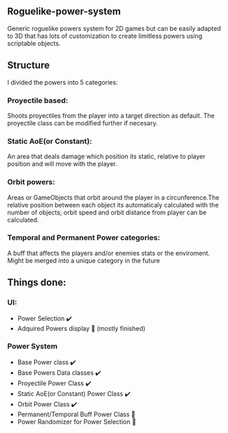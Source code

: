 <h2>Roguelike-power-system</h2>
Generic roguelike powers system for 2D games but can be easily adapted to 3D that has lots of customization to create limitless powers using scriptable objects.

## Structure

I divided the powers into 5 categories:

###  Proyectile based:
Shoots proyectiles from the player into a target direction as default. The proyectile class can be modified further if necesary.
###  Static AoE(or Constant):
An area that deals damage which position its static, relative to player position and will move with the player.
###  Orbit powers:
Areas or GameObjects that orbit around the player in a circunference.The relative position between each object its automaticaly calculated with the number of objects; 
orbit speed and orbit distance from player can be calculated.
### Temporal and Permanent Power categories:
A buff that affects the players and/or enemies stats or the enviroment. Might be merged into a unique category in the future

## Things done:

### UI:
* Power Selection :heavy_check_mark:
* Adquired Powers display :construction: (mostly finished)

### Power System
* Base Power class :heavy_check_mark:
* Base Powers Data classes :heavy_check_mark:
* Proyectile Power Class :heavy_check_mark:
* Static AoE(or Constant) Power Class :heavy_check_mark:
* Orbit Power Class :heavy_check_mark:
* Permanent/Temporal Buff Power Class :construction:
* Power Randomizer for Power Selection :construction:
